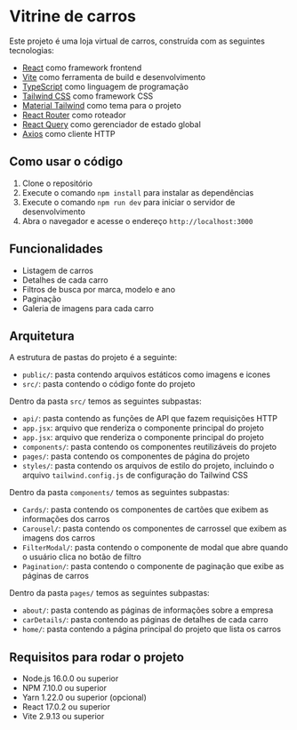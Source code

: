 # Vitrine de carros

Este projeto é uma loja virtual de carros, construída com as seguintes tecnologias:

- [React](https://pt-br.reactjs.org/) como framework frontend
- [Vite](https://vitejs.dev/) como ferramenta de build e desenvolvimento
- [TypeScript](https://www.typescriptlang.org/) como linguagem de programação
- [Tailwind CSS](https://tailwindcss.com/) como framework CSS
- [Material Tailwind](https://www.material-tailwind.com/) como tema para o projeto
- [React Router](https://reactrouter.com/) como roteador
- [React Query](https://react-query.tanstack.com/) como gerenciador de estado global
- [Axios](https://axios-http.com/) como cliente HTTP

## Como usar o código

1. Clone o repositório
2. Execute o comando `npm install` para instalar as dependências
3. Execute o comando `npm run dev` para iniciar o servidor de desenvolvimento
4. Abra o navegador e acesse o endereço `http://localhost:3000`

## Funcionalidades

- Listagem de carros
- Detalhes de cada carro
- Filtros de busca por marca, modelo e ano
- Paginação
- Galeria de imagens para cada carro

## Arquitetura

A estrutura de pastas do projeto é a seguinte:

- `public/`: pasta contendo arquivos estáticos como imagens e icones
- `src/`: pasta contendo o código fonte do projeto

Dentro da pasta `src/` temos as seguintes subpastas:

- `api/`: pasta contendo as funções de API que fazem requisições HTTP
- `app.jsx`: arquivo que renderiza o componente principal do projeto
- `app.jsx`: arquivo que renderiza o componente principal do projeto
- `components/`: pasta contendo os componentes reutilizáveis do projeto
- `pages/`: pasta contendo os componentes de página do projeto
- `styles/`: pasta contendo os arquivos de estilo do projeto, incluindo o arquivo `tailwind.config.js` de configuração do Tailwind CSS

Dentro da pasta `components/` temos as seguintes subpastas:

- `Cards/`: pasta contendo os componentes de cartões que exibem as informações dos carros
- `Carousel/`: pasta contendo os componentes de carrossel que exibem as imagens dos carros
- `FilterModal/`: pasta contendo o componente de modal que abre quando o usuário clica no botão de filtro
- `Pagination/`: pasta contendo o componente de paginação que exibe as páginas de carros

Dentro da pasta `pages/` temos as seguintes subpastas:

- `about/`: pasta contendo as páginas de informações sobre a empresa
- `carDetails/`: pasta contendo as páginas de detalhes de cada carro
- `home/`: pasta contendo a página principal do projeto que lista os carros

## Requisitos para rodar o projeto

- Node.js 16.0.0 ou superior
- NPM 7.10.0 ou superior
- Yarn 1.22.0 ou superior (opcional)
- React 17.0.2 ou superior
- Vite 2.9.13 ou superior
